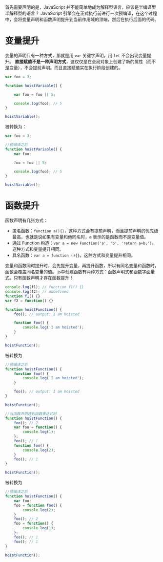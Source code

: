 首先需要声明的是，JavaScript 并不能简单地成为解释型语言，应该是半编译型半解释型的语言？
JavaScript 引擎会在正式执行前进行一次预编译，在这个过程中，会将变量声明和函数声明提升到当前作用域的顶端，然后在执行后面的代码。

# 变量提升
变量的声明只有一种方式，那就是用 `var` 关键字声明，用 `let` 不会出现变量提升。
**直接赋值不是一种声明方式**，这仅仅是在全局对象上创建了新的属性（而不是变量），不会提前声明。而且直接赋值实在执行阶段创建的。
```JavaScript
var foo = 3;

function hoistVariable() {

    var foo = foo || 5;

    console.log(foo); // 5
}

hoistVariable();
```
被转换为：
```JavaScript
var foo = 3;

//预编译之后
function hoistVariable() {
    var foo;

    foo = foo || 5;

    console.log(foo); // 5
}

hoistVariable();
```

# 函数提升
函数声明有几张方式：
- 匿名函数：`function a(){}`，这种方式会有提前声明，而且提前声明的优先级最高，也就是说如果有变量和他同名时，a 表示的是函数而不是变量值。
- 通过 Function 构造：`var a = new Function('a', 'b', 'return a+b;')`。这种方式和变量提升相同。
- 具名函数：`var a = function (){}`。这种方式和变量提升相同。

变量和函数同时提升时，会先提升变量，再提升函数，所以有同名变量和函数时，函数会覆盖同名变量的值。
js中创建函数有两种方式：函数声明式和函数字面量式。只有函数声明才存在函数提升！
```JavaScript
console.log(f1); // function f1() {}   
console.log(f2); // undefined  
function f1() {}
var f2 = function() {}
```
```JavaScript
function hoistFunction() {
    foo(); // output: I am hoisted

    function foo() {
        console.log('I am hoisted');
    }
}

hoistFunction();
```
被转换为
```JavaScript
//预编译之后
function hoistFunction() {
    function foo() {
        console.log('I am hoisted');
    }

    foo(); // output: I am hoisted
}

hoistFunction();
```
```JavaScript
//当函数声明遇到函数表达式时
function hoistFunction() {
    foo(); // 2
    var foo = function() {
        console.log(1);
    };
    foo(); // 1
    function foo() {
        console.log(2);
    }
    foo(); // 1
}

hoistFunction();
```
被转换为
```JavaScript
//预编译之后
function hoistFunction() {
    var foo;
    foo = function foo() {
        console.log(2);
    }
    foo(); // 2
    foo = function() {
        console.log(1);
    };
    foo(); // 1
    foo(); // 1
}

hoistFunction();
```